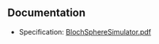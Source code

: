 ## Documentation

- Specification: [BlochSphereSimulator.pdf](https://github.com/KlevisImeri/BlochSphere/blob/main/BlochSphereSimulator.pdf)

